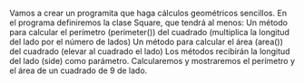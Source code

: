 Vamos a crear un programita que haga cálculos geométricos sencillos. En el programa definiremos la clase Square, que tendrá al menos:
Un método para calcular el perímetro (perimeter()) del cuadrado (multiplica la longitud del lado por el número de lados)
Un método para calcular el área (area()) del cuadrado (elevar al cuadrado el lado)
Los métodos recibirán la longitud del lado (side) como parámetro.
Calcularemos y mostraremos el perímetro y el área de un cuadrado de 9 de lado.